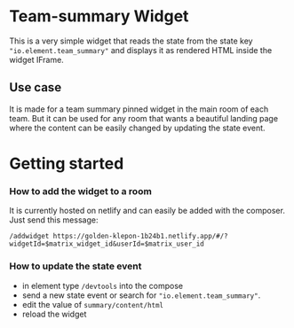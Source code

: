 # Team-summary Widget
This is a very simple widget that reads the state from the state key `"io.element.team_summary"` and displays it as rendered HTML inside the widget IFrame.

## Use case
It is made for a team summary pinned widget in the main room of each team. But it can be used for any room that wants a beautiful landing page where the content can be easily changed by updating the state event.

# Getting started
### How to add the widget to a room
It is currently hosted on netlify and can easily be added with the composer. Just send this message:
```
/addwidget https://golden-klepon-1b24b1.netlify.app/#/?widgetId=$matrix_widget_id&userId=$matrix_user_id
```
### How to update the state event
 - in element type `/devtools` into the compose
 - send a new state event or search for `"io.element.team_summary"`.
 - edit the value of `summary/content/html`
 - reload the widget